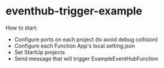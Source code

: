 # eventhub-trigger-example

How to start:

* Configure ports on each project (to avoid debug collision)
* Configure each Function App's local.setting.json
* Set StartUp projects
* Send message that will trigger ExampleEventHubFunction
